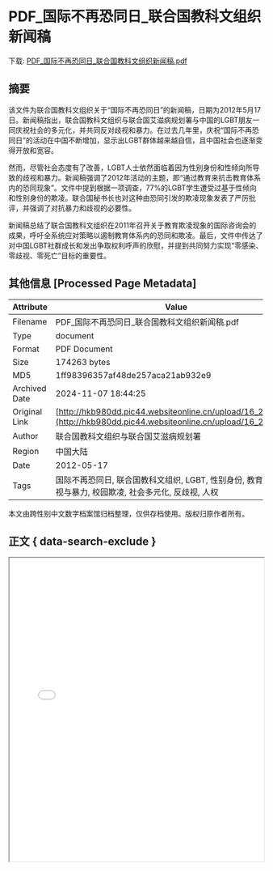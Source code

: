 # PDF_国际不再恐同日_联合国教科文组织新闻稿

<!-- tcd_download_link -->
下载: <a href="PDF_国际不再恐同日_联合国教科文组织新闻稿.pdf" download>PDF_国际不再恐同日_联合国教科文组织新闻稿.pdf</a>
<!-- tcd_download_link_end -->

## 摘要

<!-- tcd_abstract -->
该文件为联合国教科文组织关于“国际不再恐同日”的新闻稿，日期为2012年5月17日。新闻稿指出，联合国教科文组织与联合国艾滋病规划署与中国的LGBT朋友一同庆祝社会的多元化，并共同反对歧视和暴力。在过去几年里，庆祝“国际不再恐同日”的活动在中国不断增加，显示出LGBT群体越来越自信，且中国社会也逐渐变得开放和宽容。

然而，尽管社会态度有了改善，LGBT人士依然面临着因为性别身份和性倾向所导致的歧视和暴力。新闻稿强调了2012年活动的主题，即“通过教育来抗击教育体系内的恐同现象”。文件中提到根据一项调查，77%的LGBT学生遭受过基于性倾向和性别身份的欺凌。联合国秘书长也对这种由恐同引发的欺凌现象发表了严厉批评，并强调了对抗暴力和歧视的必要性。

新闻稿总结了联合国教科文组织在2011年召开关于教育欺凌现象的国际咨询会的成果，呼吁全系统应对策略以遏制教育体系内的恐同和欺凌。最后，文件中传达了对中国LGBT社群成长和发出争取权利呼声的欣慰，并提到共同努力实现“零感染、零歧视、零死亡”目标的重要性。

<!-- tcd_abstract_end -->

## 其他信息 [Processed Page Metadata]

| Attribute       | Value                                  |
|-----------------|----------------------------------------|
| Filename        | PDF_国际不再恐同日_联合国教科文组织新闻稿.pdf                             |
| Type            | document                                 |
| Format          | PDF Document                               |
| Size            | 174263 bytes                           |
| MD5             | 1ff98396357af48de257aca21ab932e9                                  |
| Archived Date   | 2024-11-07 18:44:25                             |
| Original Link   | [http://hkb980dd.pic44.websiteonline.cn/upload/16_26n9.pdf](http://hkb980dd.pic44.websiteonline.cn/upload/16_26n9.pdf)                         |
| Author          | 联合国教科文组织与联合国艾滋病规划署                               |
| Region          | 中国大陆                               |
| Date            | 2012-05-17                                 |
| Tags            | 国际不再恐同日, 联合国教科文组织, LGBT, 性别身份, 教育体系, 歧视与暴力, 校园欺凌, 社会多元化, 反歧视, 人权                                 |

本文由跨性别中文数字档案馆归档整理，仅供存档使用。版权归原作者所有。


## 正文 { data-search-exclude }

<!-- tcd_main_text -->
<iframe src="../PDF_国际不再恐同日_联合国教科文组织新闻稿.pdf" width="100%" height="600px">
    <p>无法显示PDF，请下载查看。</p>
</iframe>
<!-- tcd_main_text_end -->


